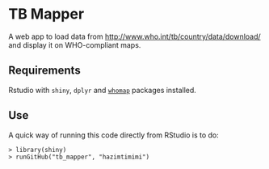 # TB Mapper

A web app to load data from http://www.who.int/tb/country/data/download/ and display it on WHO-compliant maps.


## Requirements

Rstudio with `shiny`, `dplyr` and [`whomap`](https://github.com/glaziou/whomap) packages installed.


## Use

A quick way of running this code directly from RStudio is to do:
```
> library(shiny)
> runGitHub("tb_mapper", "hazimtimimi") 
```


